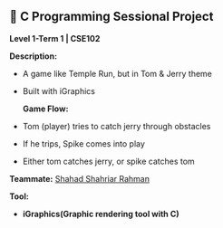 ## 🚀 **C Programming Sessional Project**  
**Level 1-Term 1 | CSE102**  

**Description:**
- A game like Temple Run, but in Tom & Jerry theme
- Built with iGraphics

  **Game Flow:**
- Tom (player) tries to catch jerry through obstacles
- If he trips, Spike comes into play
- Either tom catches jerry, or spike catches tom

**Teammate:** [Shahad Shahriar Rahman](https://github.com/shahadshahriar12)

**Tool:**
- **iGraphics(Graphic rendering tool with C)**
